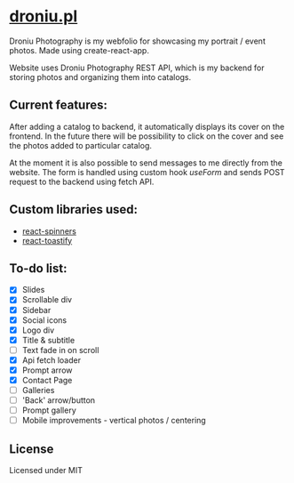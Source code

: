 # [droniu.pl](http://droniu.pl)

Droniu Photography is my webfolio for showcasing my portrait / event photos. Made using create-react-app.

Website uses Droniu Photography REST API, which is my backend for storing photos and organizing them into catalogs. 

## Current features:
After adding a catalog to backend, it automatically displays its cover on the frontend. In the future there will be possibility to click on the cover and see the photos added to particular catalog.

At the moment it is also possible to send messages to me directly from the website. The form is handled using custom hook *useForm* and sends POST request to the backend using fetch API.

## Custom libraries used:
- [react-spinners](https://github.com/davidhu2000/react-spinners)
- [react-toastify](https://github.com/fkhadra/react-toastify)

## To-do list:

- [x] Slides
- [x] Scrollable div
- [x] Sidebar
- [x] Social icons
- [x] Logo div
- [x] Title & subtitle
- [ ] Text fade in on scroll
- [x] Api fetch loader
- [x] Prompt arrow
- [x] Contact Page
- [ ] Galleries
- [ ] 'Back' arrow/button
- [ ] Prompt gallery
- [ ] Mobile improvements - vertical photos / centering

## License

Licensed under MIT
